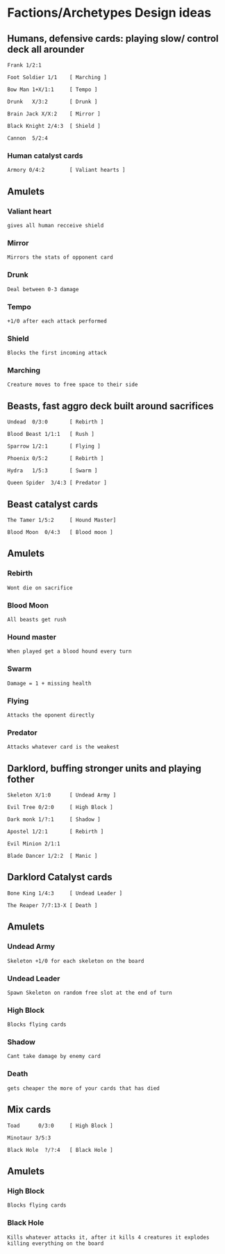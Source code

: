 
# Factions/Archetypes Design ideas

    


## Humans, defensive cards: playing slow/ control deck all arounder

    Frank 1/2:1

    Foot Soldier 1/1    [ Marching ]

    Bow Man 1+X/1:1     [ Tempo ]

    Drunk   X/3:2       [ Drunk ]

    Brain Jack X/X:2    [ Mirror ]

    Black Knight 2/4:3  [ Shield ]

    Cannon  5/2:4       

### Human catalyst cards

    Armory 0/4:2        [ Valiant hearts ]

## Amulets

### Valiant heart

    gives all human recceive shield

### Mirror

    Mirrors the stats of opponent card

### Drunk

    Deal between 0-3 damage 

### Tempo

    +1/0 after each attack performed

### Shield

    Blocks the first incoming attack

### Marching 

    Creature moves to free space to their side


## Beasts, fast aggro deck built around sacrifices

    Undead  0/3:0       [ Rebirth ]

    Blood Beast 1/1:1   [ Rush ]

    Sparrow 1/2:1       [ Flying ]

    Phoenix 0/5:2       [ Rebirth ]

    Hydra   1/5:3       [ Swarm ]

    Queen Spider  3/4:3 [ Predator ]

## Beast catalyst cards

    The Tamer 1/5:2     [ Hound Master]

    Blood Moon  0/4:3   [ Blood moon ]

## Amulets

### Rebirth 

    Wont die on sacrifice

### Blood Moon

    All beasts get rush

### Hound master

    When played get a blood hound every turn

### Swarm

    Damage = 1 + missing health

### Flying

    Attacks the oponent directly

### Predator

    Attacks whatever card is the weakest



## Darklord, buffing stronger units and playing fother

    Skeleton X/1:0      [ Undead Army ]
    
    Evil Tree 0/2:0     [ High Block ]

    Dark monk 1/?:1     [ Shadow ]

    Apostel 1/2:1       [ Rebirth ]

    Evil Minion 2/1:1

    Blade Dancer 1/2:2  [ Manic ]

## Darklord Catalyst cards

    Bone King 1/4:3     [ Undead Leader ]

    The Reaper 7/7:13-X [ Death ]

## Amulets

### Undead Army

    Skeleton +1/0 for each skeleton on the board

### Undead Leader

    Spawn Skeleton on random free slot at the end of turn

### High Block

    Blocks flying cards

### Shadow

    Cant take damage by enemy card

### Death

    gets cheaper the more of your cards that has died



## Mix cards

    Toad      0/3:0     [ High Block ]

    Minotaur 3/5:3

    Black Hole  ?/?:4   [ Black Hole ]

## Amulets

### High Block

    Blocks flying cards

### Black Hole

    Kills whatever attacks it, after it kills 4 creatures it explodes killing everything on the board


